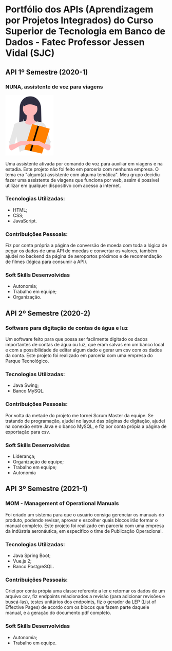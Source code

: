 # Portfólio dos APIs (Aprendizagem por Projetos Integrados) do Curso Superior de Tecnologia em Banco de Dados - Fatec Professor Jessen Vidal (SJC)

## API 1º Semestre (2020-1)

### NUNA, assistente de voz para viagens
<p><img src="assets/nuna.png" width="150"></p>

Uma assistente ativada por comando de voz para auxiliar em viagens e na estadia.
Este projeto não foi feito em parceria com nenhuma empresa. O tema era "algum(a) assistente com alguma temática".
Meu grupo decidiu fazer uma assistente de viagens que funciona por web, assim é possivel utilizar em qualquer dispositivo
com acesso a internet.

### Tecnologias Utilizadas:
- HTML;
- CSS;
- JavaScript.

### Contribuições Pessoais:
Fiz por conta própria a página de conversão de moeda com toda a lógica de pegar os dados de uma API de moedas e convertar os valores, também
ajudei no backend da página de aeroportos próximos e de recomendação de filmes (lógica para consumir a API).

### Soft Skills Desenvolvidas
 - Autonomia;
 - Trabalho em equipe;
 - Organização.

## API 2º Semestre (2020-2)

### Software para digitação de contas de água e luz

Um software feito para que possa ser facilmente digitado os dados importantes de contas de água ou luz, que eram salvas em um banco local
e com a possibilidade de editar algum dado e gerar um csv com os dados da conta. Este projeto foi realizado em parceria com uma empresa do Parque
Tecnológico.

### Tecnologias Utilizadas:
- Java Swing;
- Banco MySQL.

### Contribuições Pessoais:
Por volta da metade do projeto me tornei Scrum Master da equipe. Se tratando de programação, ajudei no layout das páginas de digitação,
ajudei na conexão entre Java e o banco MySQL, e fiz por conta própia a página de exportação para csv.

### Soft Skills Desenvolvidas
 - Liderança;
 - Organização de equipe;
 - Trabalho em equipe;
 - Autonomia

## API 3º Semestre (2021-1)

### MOM - Management of Operational Manuals

Foi criado um sistema para que o usuário consiga gerenciar os manuais do produto, podendo revisar, aprovar e escolher quais blocos irão formar
o manual completo. Este projeto foi realizado em parceria com uma empresa da indústria aeronáutica, em específico o time de Publicação Operacional.

### Tecnologias Utilizadas:
- Java Spring Boot;
- Vue.js 2;
- Banco PostgreSQL.

### Contribuições Pessoais:
Criei por conta própia uma classe referente a ler e retornar os dados de um arquivo csv, fiz endpoints relacionados a revisão
(para adicionar revisões e buscá-las), testes unitários dos endpoints, fiz o gerador da LEP (List of Effective Pages) de acordo
com os blocos que fazem parte daquele manual, e a geração do documento pdf completo.

### Soft Skills Desenvolvidas
 - Autonomia;
 - Trabalho em equipe.
